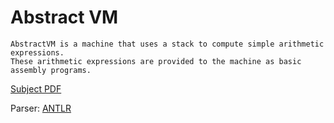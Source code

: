 # Abstract VM

```
AbstractVM is a machine that uses a stack to compute simple arithmetic expressions.
These arithmetic expressions are provided to the machine as basic assembly programs.
```
[Subject PDF](https://projects.intra.42.fr/uploads/document/document/72/abstract-vm.en.pdf)

Parser: [ANTLR](https://www.antlr.org/)
